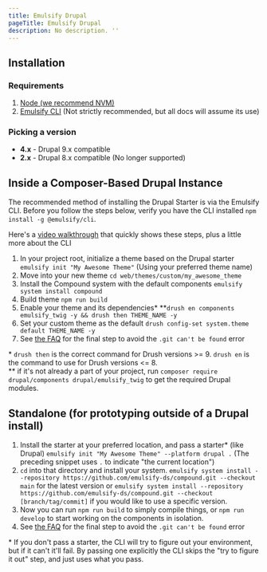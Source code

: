 ```yaml
---
title: Emulsify Drupal
pageTitle: Emulsify Drupal
description: No description. ''
---
```


## Installation

### Requirements

1. [Node (we recommend NVM)](https://github.com/nvm-sh/nvm)
2. [Emulsify CLI](/docs/supporting-projects/emulsify-cli) (Not strictly recommended, but all docs will assume its use)

### Picking a version

- **4.x** - Drupal 9.x compatible
- **2.x** - Drupal 8.x compatible (No longer supported)

## Inside a Composer-Based Drupal Instance

The recommended method of installing the Drupal Starter is via the Emulsify CLI. Before you follow the steps below, verify you have the CLI installed `npm install -g @emulsify/cli`.

Here's a [video walkthrough](https://modulesunraveled.wistia.com/medias/7cdtb3k40h) that quickly shows these steps, plus a little more about the CLI

1. In your project root, initialize a theme based on the Drupal starter `emulsify init "My Awesome Theme"` (Using your preferred theme name)
2. Move into your new theme `cd web/themes/custom/my_awesome_theme`
3. Install the Compound system with the default components `emulsify system install compound`
4. Build theme `npm run build`
5. Enable your theme and its dependencies\* \*\*`drush en components emulsify_twig -y && drush then THEME_NAME -y`
6. Set your custom theme as the default `drush config-set system.theme default THEME_NAME -y`
7. See [the FAQ](/docs/resources/help-and-support/faq/) for the final step to avoid the `.git can't be found` error

\* `drush then` is the correct command for Drush versions >= 9. `drush en` is the command to use for Drush versions <= 8.\
\*\* if it's not already a part of your project, run `composer require drupal/components drupal/emulsify_twig` to get the required Drupal modules.

## Standalone (for prototyping outside of a Drupal install)

1. Install the starter at your preferred location, and pass a starter\* (like Drupal) `emulsify init "My Awesome Theme" --platform drupal .` (The preceding snippet uses `.` to indicate "the current location")
2. `cd` into that directory and install your system. `emulsify system install --repository https://github.com/emulsify-ds/compound.git --checkout main` for the latest version or `emulsify system install --repository https://github.com/emulsify-ds/compound.git --checkout [branch/tag/commit]` if you would like to use a specific version.
3. Now you can run `npm run build` to simply compile things, or `npm run develop` to start working on the components in isolation.
4. See [the FAQ](/docs/resources/help-and-support/faq/) for the final step to avoid the `.git can't be found` error

\* If you don't pass a starter, the CLI will try to figure out your environment, but if it can't it'll fail. By passing one explicitly the CLI skips the "try to figure it out" step, and just uses what you pass.
